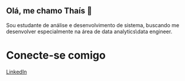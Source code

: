 ## Olá, me chamo Thaís 👋

Sou estudante de análise e desenvolvimento de sistema, buscando me desenvolver especialmente na área de data analytics\data engineer. 

# Conecte-se comigo 
 [LinkedIn]([seu-linkedin](https://www.linkedin.com/in/tha%C3%ADs-fernandes-ribeiro-b15b6a186/))
<!--
**tharibbeiro/tharibbeiro** is a ✨ _special_ ✨ repository because its `README.md` (this file) appears on your GitHub profile.

Here are some ideas to get you started:

- 🔭 I’m currently working on ...
- 🌱 I’m currently learning ...
- 👯 I’m looking to collaborate on ...
- 🤔 I’m looking for help with ...
- 💬 Ask me about ...
- 📫 How to reach me: ...
- 😄 Pronouns: ...
- ⚡ Fun fact: ...
-->
